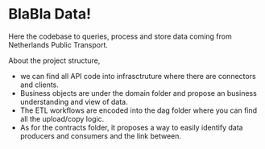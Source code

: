 # BlaBla Data!

Here the codebase to queries, process and store data coming from Netherlands Public Transport.

About the project structure, 
- we can find all API code into infrasctruture where there are connectors and clients. 
- Business objects are under the domain folder and propose an business understanding and view of data. 
- The ETL workflows are encoded into the dag folder where you can find all the upload/copy logic. 
- As for the contracts folder, it proposes a way to easily identify data producers and consumers and the link between.
